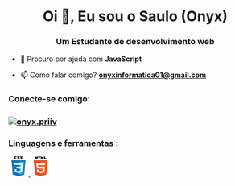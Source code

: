 <h1 align="center">Oi 👋, Eu sou o Saulo (Onyx)</h1>
<h3 align="center">Um Estudante de desenvolvimento web</h3>

- 🤝 Procuro por ajuda com **JavaScript**

- 📫 Como falar comigo? **onyxinformatica01@gmail.com**

<h3 align="left">Conecte-se comigo: <h3>
<p align="left">
<a href="https://instagram.com/onyx.priiv" target="blank"><img align="center" src="https://raw.githubusercontent.com/rahuldkjain/github-profile-readme-generator/master/src/images/icons/Social/instagram.svg" alt="onyx.priiv" height="30" width="40" /></a>
</p>

<h3 align="left">Linguagens e ferramentas :</h3>
<p align="left"> <a href="https://www.w3schools.com/css/" target="_blank" rel="noreferrer"> <img src="https://raw.githubusercontent.com/devicons/devicon/master/icons/css3/css3-original-wordmark.svg" alt="css3" width="40" height="40"/> </a> <a href="https://www.w3.org/html/" target="_blank" rel="noreferrer"> <img src="https://raw.githubusercontent.com/devicons/devicon/master/icons/html5/html5-original-wordmark.svg" alt="html5" width="40" height="40"/> </a> </p>
